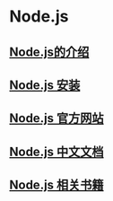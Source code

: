 
# Node.js

## [Node.js的介绍](./presentation.md)

## [Node.js 安装](./install.md)

## [Node.js 官方网站](https://nodejs.org/en/)

## [Node.js 中文文档](http://nodejs.cn)

## [Node.js 相关书籍](./Book.md)
